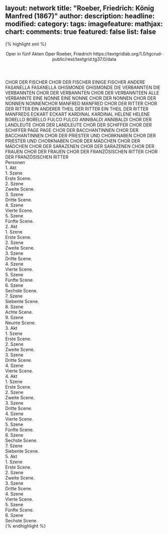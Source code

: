 layout: network
title: "Roeber, Friedrich: König Manfred (1867)"
author:
description:
headline:
modified:
category:
tags:
imagefeature:
mathjax:
chart:
comments: true
featured: false
list: false
---
{% highlight xml %}
<?xml-model href="https://raw.githubusercontent.com/DLiNa/project/master/rules/lina.rnc"?><?xml-model href="https://raw.githubusercontent.com/DLiNa/project/master/rules/lina.sch"?>
<play xmlns="http://lina.digital">
  <header>
    <title>König Manfred</title>
    <subtitle>Oper in fünf Akten</subtitle>
    <genretitle>Oper</genretitle>
    <author>Roeber, Friedrich</author>
    <date type="print"/>
    <date type="premiere" when="1867"/>
    <date type="written"/>
    <source>https://textgridlab.org/1.0/tgcrud-public/rest/textgrid:tg37.0/data</source>
  </header>
  <personae>
    <character>
      <name>CHOR DER FISCHER</name>
      <alias xml:id="chor_der_fischer">
        <name>CHOR DER FISCHER</name>
      </alias>
      <alias xml:id="einige_fischer">
        <name>EINIGE FISCHER</name>
      </alias>
      <alias xml:id="andere">
        <name>ANDERE</name>
      </alias>
    </character>
    <character>
      <name>FASANELLA</name>
      <alias xml:id="fasanella">
        <name>FASANELLA</name>
      </alias>
    </character>
    <character>
      <name>GHISMONDE</name>
      <alias xml:id="ghismonde">
        <name>GHISMONDE</name>
      </alias>
    </character>
    <character>
      <name>DIE VERBANNTEN</name>
      <alias xml:id="die_verbannten">
        <name>DIE VERBANNTEN</name>
      </alias>
      <alias xml:id="chor_der_verbannten">
        <name>CHOR DER VERBANNTEN</name>
      </alias>
      <alias xml:id="chor_der_verbannteen">
        <name>CHOR DER VERBANNTEEN</name>
      </alias>
      <alias xml:id="alle_verbannte">
        <name>ALLE VERBANNTE</name>
      </alias>
    </character>
    <character>
      <name>EINE NONNE</name>
      <alias xml:id="eine_nonne">
        <name>EINE NONNE</name>
      </alias>
    </character>
    <character>
      <name>CHOR DER NONNEN</name>
      <alias xml:id="chor_der_nonnen">
        <name>CHOR DER NONNEN</name>
      </alias>
      <alias xml:id="nonnenchor">
        <name>NONNENCHOR</name>
      </alias>
    </character>
    <character>
      <name>MANFRED</name>
      <alias xml:id="manfred">
        <name>MANFRED</name>
      </alias>
    </character>
    <character>
      <name>CHOR DER RITTER</name>
      <alias xml:id="chor_der_ritter">
        <name>CHOR DER RITTER</name>
      </alias>
      <alias xml:id="ein_anderer_theil_der_ritter">
        <name>EIN ANDERER THEIL DER RITTER</name>
      </alias>
      <alias xml:id="ein_theil_der_ritter_manfreds">
        <name>EIN THEIL DER RITTER MANFREDS</name>
      </alias>
    </character>
    <character>
      <name>ECKART</name>
      <alias xml:id="eckart">
        <name>ECKART</name>
      </alias>
    </character>
    <character>
      <name>KARDINAL</name>
      <alias xml:id="kardinal">
        <name>KARDINAL</name>
      </alias>
    </character>
    <character>
      <name>HELENE</name>
      <alias xml:id="helene">
        <name>HELENE</name>
      </alias>
    </character>
    <character>
      <name>BORELLO</name>
      <alias xml:id="borello">
        <name>BORELLO</name>
      </alias>
    </character>
    <character>
      <name>FULCO</name>
      <alias xml:id="fulco">
        <name>FULCO</name>
      </alias>
    </character>
    <character>
      <name>ANNIBALDI</name>
      <alias xml:id="annibaldi">
        <name>ANNIBALDI</name>
      </alias>
    </character>
    <character>
      <name>CHOR DER LANDLEUTE</name>
      <alias xml:id="chor_der_landleute">
        <name>CHOR DER LANDLEUTE</name>
      </alias>
    </character>
    <character>
      <name>CHOR DER SCHIFFER</name>
      <alias xml:id="chor_der_schiffer">
        <name>CHOR DER SCHIFFER</name>
      </alias>
    </character>
    <character>
      <name>PAGE</name>
      <alias xml:id="page">
        <name>PAGE</name>
      </alias>
    </character>
    <character>
      <name>CHOR DER BACCHANTINNEN</name>
      <alias xml:id="chor_der_bacchantinnen">
        <name>CHOR DER BACCHANTINNEN</name>
      </alias>
    </character>
    <character>
      <name>CHOR DER PRIESTER UND CHORKNABEN</name>
      <alias xml:id="chor_der_priester_und_chorknaben">
        <name>CHOR DER PRIESTER UND CHORKNABEN</name>
      </alias>
    </character>
    <character>
      <name>CHOR DER MÄDCHEN</name>
      <alias xml:id="chor_der_mädchen">
        <name>CHOR DER MÄDCHEN</name>
      </alias>
    </character>
    <character>
      <name>CHOR DER SARAZENEN</name>
      <alias xml:id="chor_der_sarazenen">
        <name>CHOR DER SARAZENEN</name>
      </alias>
    </character>
    <character>
      <name>CHOR DER FRAUEN</name>
      <alias xml:id="chor_der_frauen">
        <name>CHOR DER FRAUEN</name>
      </alias>
    </character>
    <character>
      <name>CHOR DER FRANZÖSISCHEN RITTER</name>
      <alias xml:id="chor_der_französischen_ritter">
        <name>CHOR DER FRANZÖSISCHEN RITTER</name>
      </alias>
    </character>
  </personae>
  <text>
    <div>
      <head>Personen</head>
    </div>
    <div>
      <head>1. Akt</head>
      <div>
        <head>1. Szene</head>
        <div>
          <head>Erste Scene.</head>
          <sp who="#chor_der_fischer">
            <amount n="1" unit="speech_acts"/>
            <amount n="80" unit="words"/>
            <amount n="21" unit="lines"/>
            <amount n="475" unit="chars"/>
          </sp>
          <sp who="#einige_fischer">
            <amount n="1" unit="speech_acts"/>
            <amount n="23" unit="words"/>
            <amount n="4" unit="lines"/>
            <amount n="132" unit="chars"/>
          </sp>
          <sp who="#andere">
            <amount n="1" unit="speech_acts"/>
            <amount n="13" unit="words"/>
            <amount n="3" unit="lines"/>
            <amount n="72" unit="chars"/>
          </sp>
        </div>
      </div>
      <div>
        <head>2. Szene</head>
        <div>
          <head>Zweite Scene.</head>
          <sp who="#fasanella">
            <amount n="1" unit="speech_acts"/>
            <amount n="6" unit="words"/>
            <amount n="1" unit="lines"/>
            <amount n="35" unit="chars"/>
          </sp>
          <sp who="#ghismonde">
            <amount n="7" unit="speech_acts"/>
            <amount n="196" unit="words"/>
            <amount n="42" unit="lines"/>
            <amount n="1085" unit="chars"/>
          </sp>
          <sp who="#chor_der_fischer">
            <amount n="3" unit="speech_acts"/>
            <amount n="36" unit="words"/>
            <amount n="9" unit="lines"/>
            <amount n="184" unit="chars"/>
          </sp>
          <sp who="#die_verbannten #chor_der_fischer">
            <amount n="2" unit="speech_acts"/>
            <amount n="11" unit="words"/>
            <amount n="2" unit="lines"/>
            <amount n="48" unit="chars"/>
          </sp>
          <sp who="#die_verbannten #chor_der_fischer">
            <amount n="1" unit="speech_acts"/>
            <amount n="4" unit="words"/>
            <amount n="1" unit="lines"/>
            <amount n="17" unit="chars"/>
          </sp>
          <sp who="#die_verbannten">
            <amount n="2" unit="speech_acts"/>
            <amount n="56" unit="words"/>
            <amount n="9" unit="lines"/>
            <amount n="277" unit="chars"/>
          </sp>
        </div>
      </div>
      <div>
        <head>3. Szene</head>
        <div>
          <head>Dritte Scene.</head>
          <sp who="#ghismonde">
            <amount n="3" unit="speech_acts"/>
            <amount n="220" unit="words"/>
            <amount n="46" unit="lines"/>
            <amount n="1150" unit="chars"/>
          </sp>
          <sp who="#eine_nonne">
            <amount n="1" unit="speech_acts"/>
            <amount n="10" unit="words"/>
            <amount n="2" unit="lines"/>
            <amount n="46" unit="chars"/>
          </sp>
          <sp who="#chor_der_nonnen">
            <amount n="1" unit="speech_acts"/>
            <amount n="14" unit="words"/>
            <amount n="3" unit="lines"/>
            <amount n="72" unit="chars"/>
          </sp>
          <sp who="#nonnenchor">
            <amount n="1" unit="speech_acts"/>
            <amount n="10" unit="words"/>
            <amount n="2" unit="lines"/>
            <amount n="62" unit="chars"/>
          </sp>
        </div>
      </div>
      <div>
        <head>4. Szene</head>
        <div>
          <head>Vierte Scene.</head>
          <sp who="#manfred">
            <amount n="10" unit="speech_acts"/>
            <amount n="353" unit="words"/>
            <amount n="59" unit="lines"/>
            <amount n="1847" unit="chars"/>
          </sp>
          <sp who="#chor_der_ritter #chor_der_frauen">
            <amount n="1" unit="speech_acts"/>
            <amount n="31" unit="words"/>
            <amount n="5" unit="lines"/>
            <amount n="171" unit="chars"/>
          </sp>
          <sp who="#eckart">
            <amount n="3" unit="speech_acts"/>
            <amount n="75" unit="words"/>
            <amount n="17" unit="lines"/>
            <amount n="377" unit="chars"/>
          </sp>
          <sp who="#ghismonde">
            <amount n="6" unit="speech_acts"/>
            <amount n="74" unit="words"/>
            <amount n="15" unit="lines"/>
            <amount n="370" unit="chars"/>
          </sp>
        </div>
      </div>
      <div>
        <head>5. Szene</head>
        <div>
          <head>Fünfte Scene.</head>
          <sp who="#kardinal">
            <amount n="7" unit="speech_acts"/>
            <amount n="106" unit="words"/>
            <amount n="17" unit="lines"/>
            <amount n="543" unit="chars"/>
          </sp>
          <sp who="#manfred">
            <amount n="8" unit="speech_acts"/>
            <amount n="74" unit="words"/>
            <amount n="12" unit="lines"/>
            <amount n="407" unit="chars"/>
          </sp>
          <sp who="#chor_der_ritter #chor_der_frauen">
            <amount n="1" unit="speech_acts"/>
            <amount n="25" unit="words"/>
            <amount n="5" unit="lines"/>
            <amount n="153" unit="chars"/>
          </sp>
          <sp who="#chor_der_nonnen">
            <amount n="1" unit="speech_acts"/>
            <amount n="9" unit="words"/>
            <amount n="1" unit="lines"/>
            <amount n="46" unit="chars"/>
          </sp>
          <sp who="#ghismonde">
            <amount n="2" unit="speech_acts"/>
            <amount n="16" unit="words"/>
            <amount n="3" unit="lines"/>
            <amount n="78" unit="chars"/>
          </sp>
          <sp who="#eckart">
            <amount n="1" unit="speech_acts"/>
            <amount n="11" unit="words"/>
            <amount n="2" unit="lines"/>
            <amount n="56" unit="chars"/>
          </sp>
        </div>
      </div>
    </div>
    <div>
      <head>2. Akt</head>
      <div>
        <head>1. Szene</head>
        <div>
          <head>Erste Scene.</head>
          <sp who="#manfred">
            <amount n="2" unit="speech_acts"/>
            <amount n="147" unit="words"/>
            <amount n="26" unit="lines"/>
            <amount n="748" unit="chars"/>
          </sp>
          <sp who="#eckart">
            <amount n="1" unit="speech_acts"/>
            <amount n="35" unit="words"/>
            <amount n="9" unit="lines"/>
            <amount n="178" unit="chars"/>
          </sp>
        </div>
      </div>
      <div>
        <head>2. Szene</head>
        <div>
          <head>Zweite Scene.</head>
          <sp who="#manfred">
            <amount n="6" unit="speech_acts"/>
            <amount n="95" unit="words"/>
            <amount n="16" unit="lines"/>
            <amount n="455" unit="chars"/>
          </sp>
          <sp who="#helene">
            <amount n="7" unit="speech_acts"/>
            <amount n="221" unit="words"/>
            <amount n="36" unit="lines"/>
            <amount n="1118" unit="chars"/>
          </sp>
        </div>
      </div>
      <div>
        <head>3. Szene</head>
        <div>
          <head>Dritte Scene.</head>
          <sp who="#kardinal">
            <amount n="6" unit="speech_acts"/>
            <amount n="82" unit="words"/>
            <amount n="21" unit="lines"/>
            <amount n="442" unit="chars"/>
          </sp>
          <sp who="#chor_der_verbannten">
            <amount n="4" unit="speech_acts"/>
            <amount n="56" unit="words"/>
            <amount n="14" unit="lines"/>
            <amount n="299" unit="chars"/>
          </sp>
          <sp who="#chor_der_verbannteen">
            <amount n="1" unit="speech_acts"/>
            <amount n="2" unit="words"/>
            <amount n="1" unit="lines"/>
            <amount n="13" unit="chars"/>
          </sp>
        </div>
      </div>
      <div>
        <head>4. Szene</head>
        <div>
          <head>Vierte Scene.</head>
          <sp who="#chor_der_verbannten">
            <amount n="1" unit="speech_acts"/>
            <amount n="47" unit="words"/>
            <amount n="9" unit="lines"/>
            <amount n="239" unit="chars"/>
          </sp>
          <sp who="#borello">
            <amount n="2" unit="speech_acts"/>
            <amount n="35" unit="words"/>
            <amount n="6" unit="lines"/>
            <amount n="182" unit="chars"/>
          </sp>
          <sp who="#fulco">
            <amount n="1" unit="speech_acts"/>
            <amount n="9" unit="words"/>
            <amount n="2" unit="lines"/>
            <amount n="53" unit="chars"/>
          </sp>
          <sp who="#manfred">
            <amount n="1" unit="speech_acts"/>
            <amount n="21" unit="words"/>
            <amount n="4" unit="lines"/>
            <amount n="117" unit="chars"/>
          </sp>
        </div>
      </div>
      <div>
        <head>5. Szene</head>
        <div>
          <head>Fünfte Scene.</head>
          <sp who="#manfred">
            <amount n="5" unit="speech_acts"/>
            <amount n="72" unit="words"/>
            <amount n="20" unit="lines"/>
            <amount n="394" unit="chars"/>
          </sp>
          <sp who="#eckart">
            <amount n="4" unit="speech_acts"/>
            <amount n="43" unit="words"/>
            <amount n="12" unit="lines"/>
            <amount n="222" unit="chars"/>
          </sp>
        </div>
      </div>
      <div>
        <head>6. Szene</head>
        <div>
          <head>Sechste Scene.</head>
          <sp who="#eckart">
            <amount n="1" unit="speech_acts"/>
            <amount n="37" unit="words"/>
            <amount n="9" unit="lines"/>
            <amount n="190" unit="chars"/>
          </sp>
        </div>
      </div>
      <div>
        <head>7. Szene</head>
        <div>
          <head>Siebente Scene.</head>
          <sp who="#fasanella #annibaldi">
            <amount n="2" unit="speech_acts"/>
            <amount n="90" unit="words"/>
            <amount n="18" unit="lines"/>
            <amount n="538" unit="chars"/>
          </sp>
        </div>
      </div>
      <div>
        <head>8. Szene</head>
        <div>
          <head>Achte Scene.</head>
          <sp who="#manfred">
            <amount n="2" unit="speech_acts"/>
            <amount n="136" unit="words"/>
            <amount n="22" unit="lines"/>
            <amount n="687" unit="chars"/>
          </sp>
          <sp who="#ghismonde">
            <amount n="1" unit="speech_acts"/>
            <amount n="6" unit="words"/>
            <amount n="1" unit="lines"/>
            <amount n="40" unit="chars"/>
          </sp>
          <sp who="#borello">
            <amount n="1" unit="speech_acts"/>
            <amount n="14" unit="words"/>
            <amount n="2" unit="lines"/>
            <amount n="77" unit="chars"/>
          </sp>
          <sp who="#alle_verbannte">
            <amount n="1" unit="speech_acts"/>
            <amount n="3" unit="words"/>
            <amount n="1" unit="lines"/>
            <amount n="17" unit="chars"/>
          </sp>
          <sp who="#eckart">
            <amount n="1" unit="speech_acts"/>
            <amount n="4" unit="words"/>
            <amount n="1" unit="lines"/>
            <amount n="18" unit="chars"/>
          </sp>
        </div>
      </div>
      <div>
        <head>9. Szene</head>
        <div>
          <head>Neunte Scene.</head>
          <sp who="#ghismonde">
            <amount n="8" unit="speech_acts"/>
            <amount n="170" unit="words"/>
            <amount n="27" unit="lines"/>
            <amount n="883" unit="chars"/>
          </sp>
          <sp who="#manfred">
            <amount n="6" unit="speech_acts"/>
            <amount n="111" unit="words"/>
            <amount n="19" unit="lines"/>
            <amount n="631" unit="chars"/>
          </sp>
        </div>
      </div>
    </div>
    <div>
      <head>3. Akt</head>
      <div>
        <head>1. Szene</head>
        <div>
          <head>Erste Scene.</head>
          <sp who="#chor_der_landleute">
            <amount n="1" unit="speech_acts"/>
            <amount n="65" unit="words"/>
            <amount n="13" unit="lines"/>
            <amount n="347" unit="chars"/>
          </sp>
          <sp who="#chor_der_schiffer">
            <amount n="1" unit="speech_acts"/>
            <amount n="43" unit="words"/>
            <amount n="9" unit="lines"/>
            <amount n="250" unit="chars"/>
          </sp>
        </div>
      </div>
      <div>
        <head>2. Szene</head>
        <div>
          <head>Zweite Scene.</head>
          <sp who="#helene">
            <amount n="3" unit="speech_acts"/>
            <amount n="78" unit="words"/>
            <amount n="15" unit="lines"/>
            <amount n="413" unit="chars"/>
          </sp>
          <sp who="#eckart">
            <amount n="3" unit="speech_acts"/>
            <amount n="67" unit="words"/>
            <amount n="12" unit="lines"/>
            <amount n="370" unit="chars"/>
          </sp>
          <sp who="#page">
            <amount n="2" unit="speech_acts"/>
            <amount n="41" unit="words"/>
            <amount n="7" unit="lines"/>
            <amount n="208" unit="chars"/>
          </sp>
          <sp who="#helene #eckart #page">
            <amount n="1" unit="speech_acts"/>
            <amount n="2" unit="words"/>
            <amount n="1" unit="lines"/>
            <amount n="14" unit="chars"/>
          </sp>
        </div>
      </div>
      <div>
        <head>3. Szene</head>
        <div>
          <head>Dritte Scene.</head>
          <sp who="#chor_der_bacchantinnen">
            <amount n="1" unit="speech_acts"/>
            <amount n="205" unit="words"/>
            <amount n="33" unit="lines"/>
            <amount n="1109" unit="chars"/>
          </sp>
          <sp who="#manfred">
            <amount n="2" unit="speech_acts"/>
            <amount n="50" unit="words"/>
            <amount n="9" unit="lines"/>
            <amount n="279" unit="chars"/>
          </sp>
          <sp who="#ghismonde">
            <amount n="2" unit="speech_acts"/>
            <amount n="102" unit="words"/>
            <amount n="18" unit="lines"/>
            <amount n="526" unit="chars"/>
          </sp>
          <sp who="#chor_der_priester_und_chorknaben">
            <amount n="1" unit="speech_acts"/>
            <amount n="3" unit="words"/>
            <amount n="1" unit="lines"/>
            <amount n="22" unit="chars"/>
          </sp>
        </div>
      </div>
      <div>
        <head>4. Szene</head>
        <div>
          <head>Vierte Scene.</head>
          <sp who="#kardinal">
            <amount n="2" unit="speech_acts"/>
            <amount n="139" unit="words"/>
            <amount n="19" unit="lines"/>
            <amount n="766" unit="chars"/>
          </sp>
          <sp who="#manfred">
            <amount n="2" unit="speech_acts"/>
            <amount n="51" unit="words"/>
            <amount n="9" unit="lines"/>
            <amount n="278" unit="chars"/>
          </sp>
          <sp who="#ein_theil_der_ritter_manfreds">
            <amount n="1" unit="speech_acts"/>
            <amount n="27" unit="words"/>
            <amount n="5" unit="lines"/>
            <amount n="161" unit="chars"/>
          </sp>
          <sp who="#ein_anderer_theil_der_ritter #chor_der_frauen">
            <amount n="1" unit="speech_acts"/>
            <amount n="25" unit="words"/>
            <amount n="4" unit="lines"/>
            <amount n="129" unit="chars"/>
          </sp>
          <sp who="#ghismonde">
            <amount n="1" unit="speech_acts"/>
            <amount n="25" unit="words"/>
            <amount n="4" unit="lines"/>
            <amount n="130" unit="chars"/>
          </sp>
        </div>
      </div>
    </div>
    <div>
      <head>4. Akt</head>
      <div>
        <head>1. Szene</head>
        <div>
          <head>Erste Scene.</head>
          <sp who="#chor_der_mädchen #chor_der_frauen">
            <amount n="1" unit="speech_acts"/>
            <amount n="67" unit="words"/>
            <amount n="9" unit="lines"/>
            <amount n="351" unit="chars"/>
          </sp>
          <sp who="#ghismonde">
            <amount n="1" unit="speech_acts"/>
            <amount n="11" unit="words"/>
            <amount n="2" unit="lines"/>
            <amount n="45" unit="chars"/>
          </sp>
        </div>
      </div>
      <div>
        <head>2. Szene</head>
        <div>
          <head>Zweite Scene.</head>
          <sp who="#ghismonde">
            <amount n="1" unit="speech_acts"/>
            <amount n="79" unit="words"/>
            <amount n="10" unit="lines"/>
            <amount n="408" unit="chars"/>
          </sp>
        </div>
      </div>
      <div>
        <head>3. Szene</head>
        <div>
          <head>Dritte Scene.</head>
          <sp who="#manfred">
            <amount n="7" unit="speech_acts"/>
            <amount n="162" unit="words"/>
            <amount n="30" unit="lines"/>
            <amount n="882" unit="chars"/>
          </sp>
          <sp who="#ghismonde">
            <amount n="6" unit="speech_acts"/>
            <amount n="285" unit="words"/>
            <amount n="45" unit="lines"/>
            <amount n="1466" unit="chars"/>
          </sp>
        </div>
      </div>
      <div>
        <head>4. Szene</head>
        <div>
          <head>Vierte Scene.</head>
          <sp who="#ghismonde">
            <amount n="1" unit="speech_acts"/>
            <amount n="157" unit="words"/>
            <amount n="36" unit="lines"/>
            <amount n="810" unit="chars"/>
          </sp>
        </div>
      </div>
      <div>
        <head>5. Szene</head>
        <div>
          <head>Fünfte Scene.</head>
          <sp who="#manfred">
            <amount n="1" unit="speech_acts"/>
            <amount n="338" unit="words"/>
            <amount n="48" unit="lines"/>
            <amount n="1736" unit="chars"/>
          </sp>
        </div>
      </div>
      <div>
        <head>6. Szene</head>
        <div>
          <head>Sechste Scene.</head>
          <sp who="#eckart">
            <amount n="1" unit="speech_acts"/>
            <amount n="32" unit="words"/>
            <amount n="4" unit="lines"/>
            <amount n="166" unit="chars"/>
          </sp>
        </div>
      </div>
      <div>
        <head>7. Szene</head>
        <div>
          <head>Siebente Scene.</head>
          <sp who="#manfred">
            <amount n="1" unit="speech_acts"/>
            <amount n="37" unit="words"/>
            <amount n="6" unit="lines"/>
            <amount n="205" unit="chars"/>
          </sp>
          <sp who="#eckart">
            <amount n="1" unit="speech_acts"/>
            <amount n="35" unit="words"/>
            <amount n="6" unit="lines"/>
            <amount n="201" unit="chars"/>
          </sp>
          <sp who="#chor_der_sarazenen">
            <amount n="1" unit="speech_acts"/>
            <amount n="40" unit="words"/>
            <amount n="7" unit="lines"/>
            <amount n="233" unit="chars"/>
          </sp>
        </div>
      </div>
    </div>
    <div>
      <head>5. Akt</head>
      <div>
        <head>1. Szene</head>
        <div>
          <head>Erste Scene.</head>
          <sp who="#helene">
            <amount n="3" unit="speech_acts"/>
            <amount n="149" unit="words"/>
            <amount n="26" unit="lines"/>
            <amount n="748" unit="chars"/>
          </sp>
          <sp who="#page">
            <amount n="2" unit="speech_acts"/>
            <amount n="203" unit="words"/>
            <amount n="34" unit="lines"/>
            <amount n="1009" unit="chars"/>
          </sp>
        </div>
      </div>
      <div>
        <head>2. Szene</head>
        <div>
          <head>Zweite Scene.</head>
          <sp who="#ghismonde">
            <amount n="7" unit="speech_acts"/>
            <amount n="148" unit="words"/>
            <amount n="28" unit="lines"/>
            <amount n="775" unit="chars"/>
          </sp>
          <sp who="#helene">
            <amount n="14" unit="speech_acts"/>
            <amount n="190" unit="words"/>
            <amount n="32" unit="lines"/>
            <amount n="998" unit="chars"/>
          </sp>
          <sp who="#page">
            <amount n="1" unit="speech_acts"/>
            <amount n="7" unit="words"/>
            <amount n="2" unit="lines"/>
            <amount n="46" unit="chars"/>
          </sp>
          <sp who="#manfred">
            <amount n="12" unit="speech_acts"/>
            <amount n="180" unit="words"/>
            <amount n="28" unit="lines"/>
            <amount n="912" unit="chars"/>
          </sp>
          <sp who="#helene #ghismonde">
            <amount n="1" unit="speech_acts"/>
            <amount n="1" unit="words"/>
            <amount n="1" unit="lines"/>
            <amount n="8" unit="chars"/>
          </sp>
          <sp who="#eckart">
            <amount n="3" unit="speech_acts"/>
            <amount n="44" unit="words"/>
            <amount n="7" unit="lines"/>
            <amount n="243" unit="chars"/>
          </sp>
        </div>
      </div>
      <div>
        <head>3. Szene</head>
        <div>
          <head>Dritte Scene.</head>
          <sp who="#manfred">
            <amount n="2" unit="speech_acts"/>
            <amount n="24" unit="words"/>
            <amount n="5" unit="lines"/>
            <amount n="123" unit="chars"/>
          </sp>
          <sp who="#eckart">
            <amount n="1" unit="speech_acts"/>
            <amount n="25" unit="words"/>
            <amount n="4" unit="lines"/>
            <amount n="136" unit="chars"/>
          </sp>
          <sp who="#chor_der_sarazenen">
            <amount n="1" unit="speech_acts"/>
            <amount n="42" unit="words"/>
            <amount n="7" unit="lines"/>
            <amount n="234" unit="chars"/>
          </sp>
        </div>
      </div>
      <div>
        <head>4. Szene</head>
        <div>
          <head>Vierte Scene.</head>
          <sp who="#ghismonde">
            <amount n="1" unit="speech_acts"/>
            <amount n="121" unit="words"/>
            <amount n="20" unit="lines"/>
            <amount n="662" unit="chars"/>
          </sp>
        </div>
      </div>
      <div>
        <head>5. Szene</head>
        <div>
          <head>Fünfte Scene.</head>
          <sp who="#helene">
            <amount n="1" unit="speech_acts"/>
            <amount n="24" unit="words"/>
            <amount n="3" unit="lines"/>
            <amount n="124" unit="chars"/>
          </sp>
        </div>
      </div>
      <div>
        <head>6. Szene</head>
        <div>
          <head>Sechste Scene.</head>
          <sp who="#kardinal">
            <amount n="2" unit="speech_acts"/>
            <amount n="28" unit="words"/>
            <amount n="4" unit="lines"/>
            <amount n="142" unit="chars"/>
          </sp>
          <sp who="#helene">
            <amount n="3" unit="speech_acts"/>
            <amount n="131" unit="words"/>
            <amount n="23" unit="lines"/>
            <amount n="723" unit="chars"/>
          </sp>
          <sp who="#chor_der_frauen">
            <amount n="2" unit="speech_acts"/>
            <amount n="8" unit="words"/>
            <amount n="2" unit="lines"/>
            <amount n="44" unit="chars"/>
          </sp>
          <sp who="#chor_der_verbannten #chor_der_französischen_ritter">
            <amount n="1" unit="speech_acts"/>
            <amount n="9" unit="words"/>
            <amount n="1" unit="lines"/>
            <amount n="41" unit="chars"/>
          </sp>
        </div>
      </div>
    </div>
  </text>
</play>
{% endhighlight %}